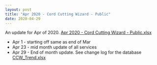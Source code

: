 ```yaml
---
layout: post
title: "Apr 2020 - Cord Cutting Wizard - Public"
date: 2020-04-29
---
```

<p>An update for Apr of 2020. <a href="/Apr 2020 - Cord Cutting Wizard - Public.xlsx">Apr 2020 - Cord Cutting Wizard - Public.xlsx</a>
  <p>
    <ul>
      <li>Apr 1 - starting off same as end of Mar
      <li>Apr 23 - mid month update of all services
      <li>Apr 29 - End of month update. See change log for the database <a href="/CCW_Trend.xlsx">CCW_Trend.xlsx</a>

